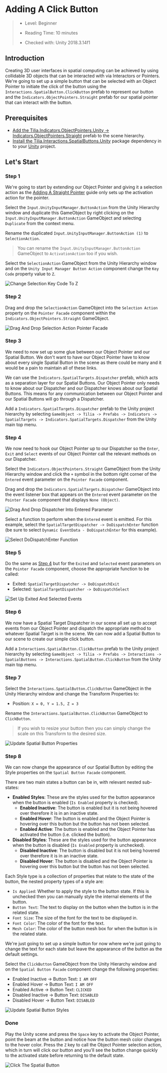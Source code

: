 # Adding A Click Button

> * Level: Beginner
>
> * Reading Time: 10 minutes
>
> * Checked with: Unity 2018.3.14f1

## Introduction

Creating 3D user interfaces in spatial computing can be achieved by using collidable 3D objects that can be interacted with via Interactors or Pointers. We're going to set up a simple button that can be selected with an Object Pointer to initiate the click of the button using the `Interactions.SpatialButton.ClickButton` prefab to represent our button and the `Indicators.ObjectPointers.Straight` prefab for our spatial pointer that can interact with the button.

## Prerequisites

* [Add the Tilia.Indicators.ObjectPointers.Unity -> Indicators.ObjectPointers.Straight] prefab to the scene hierarchy.
* [Install the Tilia.Interactions.SpatialButtons.Unity] package dependency in to your [Unity] project.

## Let's Start

### Step 1

We're going to start by extending our Object Pointer and giving it a selection action as the [Adding A Straight Pointer] guide only sets up the activation action for the pointer.

Select the `Input.UnityInputManager.ButtonAction` from the Unity Hierarchy window and duplicate this GameObject by right clicking on the `Input.UnityInputManager.ButtonAction` GameObject and selecting `Duplicate` from the context menu.

Rename the duplicated `Input.UnityInputManager.ButtonAction (1)` to `SelectionAction`.

> You can rename the `Input.UnityInputManager.ButtonAction` GameObject to `ActivationAction` too if you wish.

Select the `SelectionAction` GameObject from the Unity Hierarchy window and on the `Unity Input Manager Button Action` component change the `Key Code` property value to `Z`.

![Change Selection Key Code To Z](assets/images/ChangeSelectionKeyCodeToZ.png)

### Step 2

Drag and drop the `SelectionAction` GameObject into the `Selection Action` property on the `Pointer Facade` component within the `Indicators.ObjectPointers.Straight` GameObject.

![Drag And Drop Selection Action Pointer Facade](assets/images/DragAndDropSelectionActionPointerFacade.png)

### Step 3

We need to now set up some glue between our Object Pointer and our Spatial Button. We don't want to have our Object Pointer have to know about every single Spatial Button in the scene as there could be many and it would be a pain to maintain all of these links.

We can use the `Indicators.SpatialTargets.Dispatcher` prefab, which acts as a separation layer for our Spatial Buttons. Our Object Pointer only needs to know about our Dispatcher and our Dispatcher knows about our Spatial Buttons. This means for any communication between our Object Pointer and our Spatial Buttons will go through a Dispatcher.

Add a `Indicators.SpatialTargets.Dispatcher` prefab to the Unity project hierarchy by selecting `GameObject -> Tilia -> Prefabs -> Indicators -> SpatialTargets -> Indicators.SpatialTargets.Dispatcher` from the Unity main top menu.

### Step 4

We now need to hook our Object Pointer up to our Dispatcher so the `Enter`, `Exit` and `Select` events of our Object Pointer call the relevant methods on our Dispatcher.

Select the `Indicators.ObjectPointers.Straight` GameObject from the Unity Hierarchy window and click the `+` symbol in the bottom right corner of the `Entered` event parameter on the `Pointer Facade` component.

Drag and drop the `Indicators.SpatialTargets.Dispatcher` GameObject into the event listener box that appears on the `Entered` event parameter on the `Pointer Facade` component that displays `None (Object)`.

![Drag And Drop Dispatcher Into Entered Parameter](assets/images/DragAndDropDispatcherIntoEnteredParameter.png)

Select a function to perform when the `Entered` event is emitted. For this example, select the `SpatialTargetDispatcher -> DoDispatchEnter` function (be sure to select `Dynamic EventData - DoDispatchEnter` for this example).

![Select DoDispatchEnter Function](assets/images/SelectDoDispatchEnterFunction.png)

### Step 5

Do the same as [Step 4] but for the `Exited` and `Selected` event parameters on the `Pointer Facade` component, choose the appropriate function to be called:

* Exited: `SpatialTargetDispatcher -> DoDispatchExit`
* Selected: `SpatialTargetDispatcher -> DoDispatchSelect`

![Set Up Exited And Selected Events](assets/images/SetUpExitedAndSelectedEvents.png)

### Step 6

We now have a Spatial Target Dispatcher in our scene all set up to accept events from our Object Pointer and dispatch the appropriate method to whatever Spatial Target is in the scene. We can now add a Spatial Button to our scene to create our simple click button.

Add a `Interactions.SpatialButton.ClickButton` prefab to the Unity project hierarchy by selecting `GameObject -> Tilia -> Prefabs -> Interactions -> SpatialButtons -> Interactions.SpatialButton.ClickButton` from the Unity main top menu.

### Step 7

Select the `Interactions.SpatialButton.ClickButton` GameObject in the Unity Hierarchy window and change the Transform Properties to:

* Position: `X = 0, Y = 1.5, Z = 3`

Rename the `Interactions.SpatialButton.ClickButton` GameObject to `ClickButton`.

> If you wish to resize your button then you can simply change the scale on this Transform to the desired size.

![Update Spatial Button Properties](assets/images/UpdateSpatialButtonProperties.png)

### Step 8

We can now change the appearance of our Spatial Button by editing the Style properties on the `Spatial Button Facade` component.

There are two main states a button can be in, with relevant nested sub-states:

* **Enabled Styles**: These are the styles used for the button appearance when the button is enabled (`Is Enabled` property is checked).
  * **Enabled Inactive**: The button is enabled but it is not being hovered over therefore it is in an inactive state.
  * **Enabled Hover**: The button is enabled and the Object Pointer is hovering over this button but the button has not been selected.
  * **Enabled Active**: The button is enabled and the Object Pointer has activated the button (i.e. clicked the button).
* **Disabled Styles**: These are the styles used for the button appearance when the button is disabled (`Is Enabled` property is unchecked).
  * **Disabled Inactive**: The button is disabled but it is not being hovered over therefore it is in an inactive state.
  * **Disabled Hover**: The button is disabled and the Object Pointer is hovering over this button but the button has not been selected.

Each Style type is a collection of properties that relate to the state of the button, the nested property types of a style are:

* `Is Applied`: Whether to apply the style to the button state. If this is unchecked then you can manually style the internal elements of the button.
* `Button Text`: The text to display on the button when the button is in the related state.
* `Font Size`: The size of the font for the text to be displayed in.
* `Font Color`: The color of the font for the text.
* `Mesh Color`: The color of the button mesh box for when the button is in the related state.

We're just going to set up a simple button for now where we're just going to change the text for each state but leave the appearance of the button as the default settings.

Select the `ClickButton` GameObject from the Unity Hierarchy window and on the `Spatial Button Facade` component change the following properties:

* Enabled Inactive -> Button Text: `I AM OFF`
* Enabled Hover -> Button Text: `I AM OFF`
* Enabled Active -> Button Text: `CLICKED`
* Disabled Inactive -> Button Text: `DISABLED`
* Disabled Hover -> Button Text: `DISABLED`

![Update Spatial Button Styles](assets/images/UpdateSpatialButtonStyles.png)

### Done

Play the Unity scene and press the `Space` key to activate the Object Pointer, point the beam at the button and notice how the button mesh color changes to the hover color. Press the `Z` key to call the Object Pointer selection action, which in turn will click our button and you'll see the button change quickly to the activated state before returning to the default state.

![Click The Spatial Button](assets/images/ClickTheSpatialButton.png)

[Add the Tilia.Indicators.ObjectPointers.Unity -> Indicators.ObjectPointers.Straight]: https://github.com/ExtendRealityLtd/Tilia.Indicators.ObjectPointers.Unity/blob/master/Documentation/HowToGuides/AddingAStraightPointer/README.md
[Install the Tilia.Interactions.SpatialButtons.Unity]: ../Installation/README.md
[Unity]: https://unity3d.com/
[Adding A Straight Pointer]: https://github.com/ExtendRealityLtd/Tilia.Indicators.ObjectPointers.Unity/blob/master/Documentation/HowToGuides/AddingAStraightPointer/README.md
[Step 4]: #Step-4